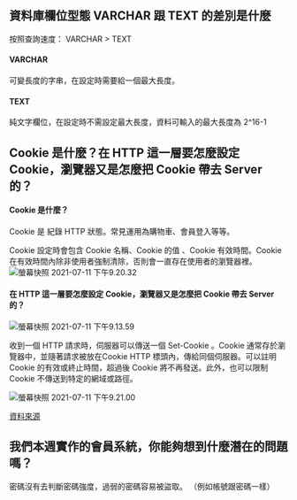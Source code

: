 ## 資料庫欄位型態 VARCHAR 跟 TEXT 的差別是什麼
按照查詢速度： VARCHAR > TEXT
#### VARCHAR
可變長度的字串，在設定時需要給一個最大長度。

#### TEXT
純文字欄位，在設定時不需設定最大長度，資料可輸入的最大長度為 2^16-1 

## Cookie 是什麼？在 HTTP 這一層要怎麼設定 Cookie，瀏覽器又是怎麼把 Cookie 帶去 Server 的？

#### Cookie 是什麼？
Cookie 是 紀錄 HTTP 狀態。常見運用為購物車、會員登入等等。

Cookie 設定時會包含 Cookie 名稱、Cookie 的值 、Cookie 有效時間。Cookie 在有效時間內除非使用者強制清除，否則會一直存在使用者的瀏覽器裡。
![螢幕快照 2021-07-11 下午9.20.32](https://i.imgur.com/BZtwfLW.png)
#### 在 HTTP 這一層要怎麼設定 Cookie，瀏覽器又是怎麼把 Cookie 帶去 Server 的？

![螢幕快照 2021-07-11 下午9.13.59](https://i.imgur.com/SsT3wjL.png)

收到一個 HTTP 請求時，伺服器可以傳送一個 Set-Cookie 。Cookie 通常存於瀏覽器中，並隨著請求被放在Cookie HTTP 標頭內，傳給同個伺服器。可以註明 Cookie 的有效或終止時間，超過後 Cookie 將不再發送。此外，也可以限制 Cookie 不傳送到特定的網域或路徑。

![螢幕快照 2021-07-11 下午9.21.00](https://i.imgur.com/rhb4Ot3.png)

[資料來源](https://developer.mozilla.org/zh-TW/docs/Web/HTTP/Cookies)

## 我們本週實作的會員系統，你能夠想到什麼潛在的問題嗎？
密碼沒有去判斷密碼強度，過弱的密碼容易被盜取。 （例如帳號跟密碼一樣）


